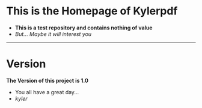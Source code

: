 # **This is the Homepage of Kylerpdf**
- **This is a test repository and contains nothing of value**
- *But... Maybe it will interest you*
__________________
# Version
**The Version of this project is 1.0**


- You all have a great day...
- *kyler*
